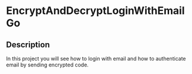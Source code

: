 # EncryptAndDecryptLoginWithEmailGo

## Description
In this project you will see how to login with email and how to authenticate email by sending encrypted code.
